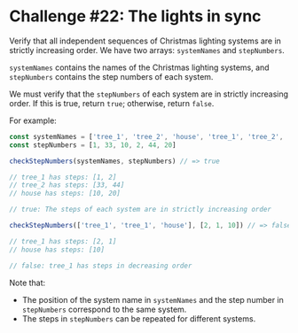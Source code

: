 # Challenge #22: The lights in sync

Verify that all independent sequences of Christmas lighting systems are in strictly increasing order. We have two arrays: `systemNames` and `stepNumbers`.

`systemNames` contains the names of the Christmas lighting systems, and `stepNumbers` contains the step numbers of each system.

We must verify that the `stepNumbers` of each system are in strictly increasing order. If this is true, return `true`; otherwise, return `false`.

For example:

```js
const systemNames = ['tree_1', 'tree_2', 'house', 'tree_1', 'tree_2', 'house']
const stepNumbers = [1, 33, 10, 2, 44, 20]

checkStepNumbers(systemNames, stepNumbers) // => true

// tree_1 has steps: [1, 2]
// tree_2 has steps: [33, 44]
// house has steps: [10, 20]

// true: The steps of each system are in strictly increasing order

checkStepNumbers(['tree_1', 'tree_1', 'house'], [2, 1, 10]) // => false

// tree_1 has steps: [2, 1]
// house has steps: [10]

// false: tree_1 has steps in decreasing order
```

Note that:

- The position of the system name in `systemNames` and the step number in `stepNumbers` correspond to the same system.
- The steps in `stepNumbers` can be repeated for different systems.
